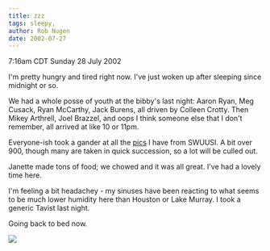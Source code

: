 ```yaml
---
title: zzz
tags: sleepy, 
author: Rob Nugen
date: 2002-07-27
---
```


<p class=date>7:16am CDT Sunday 28 July 2002</p>

<p>I'm pretty hungry and tired right now.  I've just woken up after
sleeping since midnight or so.</p>

<p>We had a whole posse of youth at the bibby's last night: Aaron
Ryan, Meg Cusack, Ryan McCarthy, Jack Burens, all driven by Colleen
Crotty.  Then Mikey Arthrell, Joel Brazzel, and oops I think someone
else that I don't remember, all arrived at like 10 or 11pm.</p>

<p>Everyone-ish took a gander at all the <a
href="/images/journal/2002/07/swuusi">pics</a> I have from SWUUSI.  A bit
over 900, though many are taken in quick succession, so a lot will be
culled out.</p>

<p>Janette made tons of food; we chowed and it was all great.  I've
had a lovely time here.</p>

<p>I'm feeling a bit headachey - my sinuses have been reacting to what
seems to be much lower humidity here than Houston or Lake Murray.  I
took a generic Tavist last night.</p>

<p>Going back to bed now.</p>

<p><img src="/images/rob/wL-ROB.gif"/></p>
